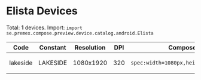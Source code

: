 # Elista Devices

Total: **1** devices. Import: `import se.premex.compose.preview.device.catalog.android.Elista`

| Code | Constant | Resolution | DPI | Compose Spec | Preview Usage |
|------|----------|------------|-----|-------------|---------------|
| lakeside | LAKESIDE | 1080x1920 | 320 | `spec:width=1080px,height=1920px,dpi=320` | `@Preview(device = Elista.LAKESIDE)` |

<!-- Generated automatically. Do not edit manually. -->
